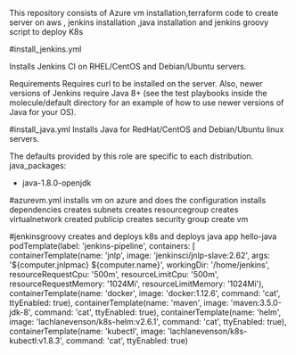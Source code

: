This repository consists of Azure vm installation,terraform code to create server on aws , jenkins installation ,java installation and jenkins groovy script to deploy K8s

#install_jenkins.yml

Installs Jenkins CI on RHEL/CentOS and Debian/Ubuntu servers.

Requirements
Requires curl to be installed on the server. Also, newer versions of Jenkins require Java 8+ (see the test playbooks inside the molecule/default directory for an example of how to use newer versions of Java for your OS).

#install_java.yml
Installs Java for RedHat/CentOS and Debian/Ubuntu linux servers.

The defaults provided by this role are specific to each distribution.
java_packages:
  - java-1.8.0-openjdk


#azurevm.yml
installs vm on azure and does the configuration
installs dependencies
creates subnets 
creates resourcegroup
creates virtualnetwork
created publicip
creates security group
create vm


#jenkinsgroovy 
creates and deploys k8s and deploys java app hello-java
podTemplate(label: 'jenkins-pipeline', containers: [
    containerTemplate(name: 'jnlp', image: 'jenkinsci/jnlp-slave:2.62', args: '${computer.jnlpmac} ${computer.name}', workingDir: '/home/jenkins', resourceRequestCpu: '500m', resourceLimitCpu: '500m', resourceRequestMemory: '1024Mi', resourceLimitMemory: '1024Mi'),
    containerTemplate(name: 'docker', image: 'docker:1.12.6', command: 'cat', ttyEnabled: true),
    containerTemplate(name: 'maven', image: 'maven:3.5.0-jdk-8', command: 'cat', ttyEnabled: true),
    containerTemplate(name: 'helm', image: 'lachlanevenson/k8s-helm:v2.6.1', command: 'cat', ttyEnabled: true),
    containerTemplate(name: 'kubectl', image: 'lachlanevenson/k8s-kubectl:v1.8.3', command: 'cat', ttyEnabled: true)

